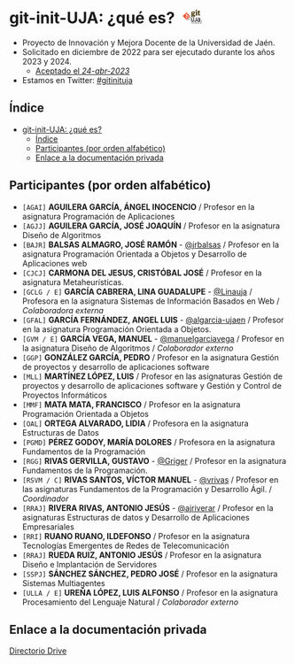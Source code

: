 # git-init-UJA: ¿qué es? <img src="https://github.com/git-init-uja/.github/blob/5559f3b07985f496b33256269d355a898fd7fe42/assets/img/git-init-uja-1280x640-transp.png" width="10%">
* Proyecto de Innovación y Mejora Docente de la Universidad de Jaén.
* Solicitado en diciembre de 2022 para ser ejecutado durante los años 2023 y 2024.
  * [Aceptado el *24-abr-2023*](https://github.com/git-init-uja/.github/blob/5559f3b07985f496b33256269d355a898fd7fe42/assets/files/ACEPTACION-GIT-INIT-UJA-REGAGE23e00025972794.pdf")
* Estamos en Twitter: [#gitinituja]

## Índice
- [git-init-UJA: ¿qué es? ](#git-init-uja-qué-es-)
  - [Índice](#índice)
  - [Participantes (por orden alfabético)](#participantes-por-orden-alfabético)
  - [Enlace a la documentación privada](#enlace-a-la-documentación-privada)

## Participantes (por orden alfabético)

  * ` [AGAI] `    **AGUILERA GARCÍA, ÁNGEL INOCENCIO** / Profesor en la asignatura Programación de Aplicaciones
  * ` [AGJJ] `    **AGUILERA GARCÍA, JOSÉ JOAQUÍN** / Profesor en la asignatura Diseño de Algoritmos
  * ` [BAJR] `    **BALSAS ALMAGRO, JOSÉ RAMÓN** - [@jrbalsas] / Profesor en la asignatura Programación Orientada a Objetos y Desarrollo de Aplicaciones web
  * ` [CJCJ] `     **CARMONA DEL JESUS, CRISTÓBAL JOSÉ** / Profesor en la asignatura Metaheurísticas.
  * ` [GCLG / E] `   **GARCÍA CABRERA, LINA GUADALUPE** - [@Linauja] / Profesora en la asignatura Sistemas de Información Basados en Web / _Colaboradora externa_
  * ` [GFAL] `    **GARCÍA FERNÁNDEZ, ANGEL LUIS** - [@algarcia-ujaen] /  Profesor en la asignatura Programación Orientada a Objetos.
  * ` [GVM / E] ` **GARCÍA VEGA, MANUEL** - [@manuelgarciavega] / Profesor en la asignatura Diseño de Algoritmos / _Colaborador externo_
  * ` [GGP] `     **GONZÁLEZ GARCÍA, PEDRO** / Profesor en la asignatura Gestión de proyectos y desarrollo de aplicaciones software
  * ` [MLL] `     **MARTÍNEZ LÓPEZ, LUIS** / Profesor en las asignaturas Gestión de proyectos y desarrollo de aplicaciones software y Gestión y Control de Proyectos Informáticos
  * ` [MMF] `   **MATA MATA, FRANCISCO** / Profesor en la asignatura Programación Orientada a Objetos
  * ` [OAL] `     **ORTEGA ALVARADO, LIDIA** / Profesora en la asignatura Estructuras de Datos
  * ` [PGMD] ` **PÉREZ GODOY, MARÍA DOLORES** / Profesora en la asignatura Fundamentos de la Programación
  * ` [RGG] `    **RIVAS GERVILLA, GUSTAVO** - [@Griger] / Profesor en la asignatura Fundamentos de la Programación.
  * ` [RSVM / C] `  **RIVAS SANTOS, VÍCTOR MANUEL** - [@vrivas] / Profesor en las asignaturas Fundamentos de la Programación y Desarrollo Ágil. / _Coordinador_
  * ` [RRAJ] `   **RIVERA RIVAS, ANTONIO JESÚS** - [@ajriverar] / Profesor en la asignaturas Estructuras de datos y Desarrollo de Aplicaciones Empresariales
  * ` [RRI] `      **RUANO RUANO, ILDEFONSO** / Profesor en la asignatura Tecnologías Emergentes de Redes de Telecomunicación
  * ` [RRAJ] `    **RUEDA RUIZ, ANTONIO JESÚS** / Profesor en la asignatura Diseño e Implantación de Servidores
  * ` [SSPJ] `     **SÁNCHEZ SÁNCHEZ, PEDRO JOSÉ** / Profesor en la asignatura Sistemas Multiagentes
  * ` [ULLA / E] `   **UREÑA LÓPEZ, LUIS ALFONSO** / Profesor en la asignatura Procesamiento del Lenguaje Natural / _Colaborador externo_

## Enlace a la documentación privada
[Directorio Drive]


<!-- Enlaces -->
[Directorio Drive]:https://drive.google.com/drive/folders/1BcbGfEnmX1BDdKohOmnzqn8ZdouvypE5?usp=share_link
[@jrbalsas]:https://github.com/jrbalsas
[@algarcia-ujaen]:https://github.com/algarcia-ujaen
[@Griger]:https://github.com/Griger
[@vrivas]:https://github.com/vrivas
[@ajriverar]:https://github.com/ajriverar
[@Linauja]:https://github.com/Linauja
[@manuelgarciavega]:https://github.com/manuelgarciavega

[#gitinituja]: https://twitter.com/hashtag/gitinituja?src=hashtag_click


